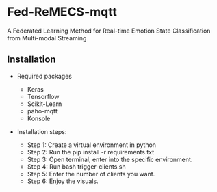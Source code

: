 # Fed-ReMECS-mqtt
A Federated Learning Method for Real-time Emotion State Classification from Multi-modal Streaming

## Installation 

- Required packages
  - Keras 
  - Tensorflow
  - Scikit-Learn
  - paho-mqtt 
  - Konsole
  
- Installation steps:
  - Step 1: Create a virtual environment in python
  - Step 2: Run the pip install -r requirements.txt 
  - Step 3: Open terminal, enter into the specific environment.
  - Step 4: Run bash trigger-clients.sh
  - Step 5: Enter the number of clients you want. 
  - Step 6: Enjoy the visuals.

